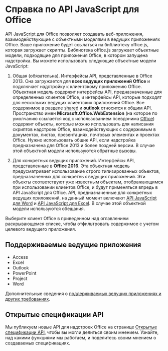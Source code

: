 
# Справка по API JavaScript для Office

API JavaScript для Office позволяет создавать веб-приложения, взаимодействующие с объектными моделями в ведущих приложениях Office. Ваше приложение будет ссылаться на библиотеку office.js, которая загружает скрипты. Библиотека office.js загружает объектные модели, подходящие для приложения Office, в котором запущена надстройка. Вы можете использовать следующие объектные модели JavaScript:


1. Общая (обязательна). Интерфейсы API, представленные в Office 2013. Она загружается для **всех ведущих приложений Office** и подключает надстройку к клиентскому приложению Office. Объектная модель содержит интерфейсы API, предназначенные для определенных клиентов Office, и интерфейсы API, которые подходят для нескольких ведущих клиентских приложений Office. Все содержимое в разделе [shared](../reference/shared/shared-api.md) и **outlook** относится к общим API. Пространство имен **Microsoft.Office.WebExtension** (на которое по умолчанию ссылается код с использованием псевдонима [Office](../reference/shared/office.md)) содержит объекты, которые можно использовать для написания скриптов надстроек Office, взаимодействующих с содержимым в документах, листах, презентациях, почтовых элементах и проектах Office. Нужно использовать общие API, если надстройка предназначена для Office 2013 и более поздней версии. В случае этой объектной модели используются обратные вызовы.

1. Для конкретных ведущих приложений. Интерфейсы API, представленные в **Office 2016**. Эта объектная модель предусматривает использование строго типизированных объектов, предназначенных для конкретных ведущих приложений. Эти объекты соответствуют уже известным объектам, отображающимся при использовании клиентов Office, и будут применяться впредь в API JavaScript для Office. API, предназначенные для конкретных ведущих приложений, на данный момент включают [API JavaScript для Word](../reference/word/word-add-ins-reference-overview.md) и [API JavaScript для Excel](../reference/excel/application.md). В случае этой объектной модели используются обещания.

Выберите клиент Office в приведенном над оглавлением раскрывающемся списке, чтобы отфильтровать содержимое с учетом целевого ведущего приложения.

## Поддерживаемые ведущие приложения
* Access
* Excel
* Outlook
* PowerPoint
* Project
* Word

Дополнительные сведения о [поддерживаемых ведущих приложениях и других требованиях](../docs/overview/requirements-for-running-office-add-ins.md).

## Открытые спецификации API

Мы публикуем новые API для надстроек Office на странице [Открытые спецификации API](openspec.md), чтобы вы могли делиться своим мнением. Узнайте, над какими функциями мы работаем, и поделитесь своим мнением о создаваемых спецификациях.

